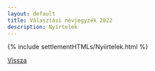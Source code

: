 ```yaml
---
layout: default
title: Választási névjegyzék 2022
description: Nyírtelek
---
```


{% include settlementHTMLs/Nyiirtelek.html %}

[Vissza](../)